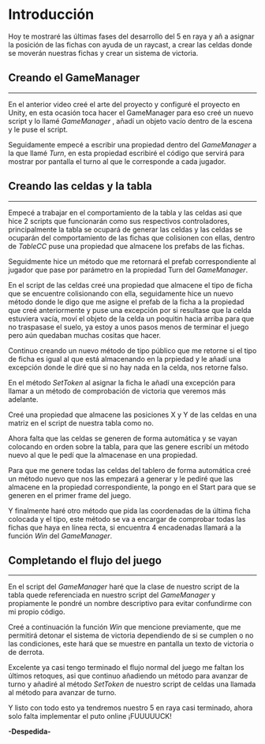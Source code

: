 # Introducción

Hoy te mostraré las últimas fases del desarrollo del 5 en raya y añ a asignar la posición de las fichas con ayuda de un raycast, a crear las celdas donde se moverán nuestras fichas y crear un sistema de victoria.

## Creando el GameManager

---

En el anterior video creé el arte del proyecto y configuré el proyecto en Unity, en esta ocasión toca hacer el GameManager para eso creé un nuevo script y lo llamé *GameManager* , añadí un objeto vacío dentro de la escena y le puse el script. 

Seguidamente empecé a escribir una propiedad dentro del *GameManager* a la que llamé *Turn*, en esta propiedad escribiré el código que servirá para mostrar por pantalla el turno al que le corresponde a cada jugador.

## Creando las celdas y la tabla

---

Empecé a trabajar en el comportamiento de la tabla y las celdas asi que hice 2 scripts que funcionarán como sus respectivos controladores, principalmente la tabla se ocupará de generar las celdas y las celdas se ocuparán del comportamiento de las fichas que colisionen con ellas, dentro de *TableCC* puse una propiedad que almacene los prefabs de las fichas.

Seguidmente hice un método que me retornará el prefab correspondiente al jugador que pase por parámetro en la propiedad Turn del *GameManager*.

En el script de las celdas creé una propiedad que almacene el tipo de ficha que se encuentre colisionando con ella, seguidamente hice un nuevo método donde le digo que me asigne el prefab de la ficha a la propiedad que creé anteriormente y puse una excepción por si resultase que la celda estuviera vacía, moví el objeto de la celda un poquitin hacia arriba para que no traspasase el suelo, ya estoy a unos pasos menos de terminar el juego pero aún quedaban muchas cositas que hacer.

Continuo creando un nuevo método de tipo público que me retorne si el tipo de ficha es igual al que está almacenando en la prpiedad y le añadí una excepción donde le diré que si no hay nada en la celda, nos retorne falso.

En el método *SetToken* al asignar la ficha le añadí una excepción para llamar a un método de comprobación de victoria que veremos más adelante.

Creé una propiedad que almacene las posiciones X y Y de las celdas en una matriz en el script de nuestra tabla como no.

Ahora falta que las celdas se generen de forma automática y se vayan colocando en orden sobre la tabla, para que las genere escribí un método nuevo al que le pedí que la almacenase en una propiedad.

Para que me genere todas las celdas del tablero de forma automática creé un método nuevo que nos las empezará a generar y le pediré que las almacene en la propiedad correspondiente, la pongo en el Start para que se generen en el primer frame del juego.

Y finalmente haré otro método que pida las coordenadas de la última ficha colocada y el tipo, este método se va a encargar de comprobar todas las fichas que haya en línea recta, si encuentra 4 encadenadas llamará a la función  *Win* del *GameManager*.

## Completando el flujo del juego

---

En el script del *GameManager* haré que la clase de nuestro script de la tabla quede referenciada en nuestro script del *GameManager* y propiamente le pondré un nombre descriptivo para evitar confundirme con mi propio código.

Creé a continuación la función *Win* que mencione previamente, que me permitirá detonar el sistema de victoria dependiendo de si se cumplen o no las condiciones, este hará que se muestre en pantalla un texto de victoria o de derrota.

Excelente ya casi tengo terminado el flujo normal del juego me faltan los últimos retoques, asi que continuo añadiendo un método para avanzar de turno y añadiré al método *SetToken* de nuestro script de celdas una llamada al método para avanzar de turno.

Y listo con todo esto ya tendremos nuestro 5 en raya casi terminado, ahora solo falta implementar el puto online ¡FUUUUUCK!

**-Despedida-**
